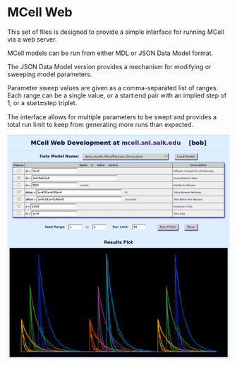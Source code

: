 MCell Web
===============================================================================

This set of files is designed to provide a simple interface for running MCell via a web server.

MCell models can be run from either MDL or JSON Data Model format.

The JSON Data Model version provides a mechanism for modifying or sweeping model parameters.

Parameter sweep values are given as a comma-separated list of ranges. Each range can be a single
value, or a start:end pair with an implied step of 1, or a start:end:step triplet.

The interface allows for multiple parameters to be swept and provides a total run limit to keep
from generating more runs than expected.


![MCellWeb](share/Screenshot_2016-11-17.png?raw=true "MCell running in a browser")

